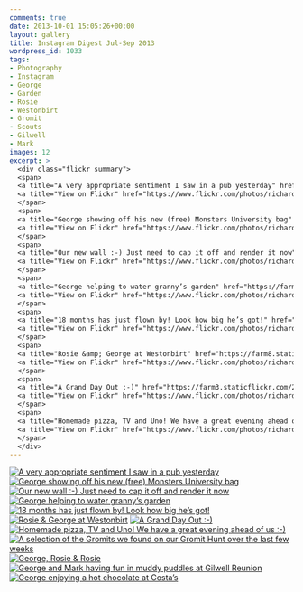 ```yaml
---
comments: true
date: 2013-10-01 15:05:26+00:00
layout: gallery
title: Instagram Digest Jul-Sep 2013
wordpress_id: 1033
tags:
- Photography
- Instagram
- George
- Garden
- Rosie
- Westonbirt
- Gromit
- Scouts
- Gilwell
- Mark
images: 12
excerpt: >
  <div class="flickr summary">
  <span>
  <a title="A very appropriate sentiment I saw in a pub yesterday" href="https://farm4.staticflickr.com/3758/13106183175_45c7aa33b1_b.jpg" class="image cboxElement" rel="gallery2"><img src="https://farm4.staticflickr.com/3758/13106183175_45c7aa33b1_q.jpg" alt="A very appropriate sentiment I saw in a pub yesterday"></a>
  <a title="View on Flickr" href="https://www.flickr.com/photos/richard-perry/13106183175/" class="flickrlink"> </a>
  </span>
  <span>
  <a title="George showing off his new (free) Monsters University bag" href="https://farm4.staticflickr.com/3711/13106293423_bbcb97a64b_b.jpg" class="image cboxElement" rel="gallery2"><img src="https://farm4.staticflickr.com/3711/13106293423_bbcb97a64b_q.jpg" alt="George showing off his new (free) Monsters University bag"></a>
  <a title="View on Flickr" href="https://www.flickr.com/photos/richard-perry/13106293423/" class="flickrlink"> </a>
  </span>
  <span>
  <a title="Our new wall :-) Just need to cap it off and render it now" href="https://farm4.staticflickr.com/3740/13106457174_cd325be72d_b.jpg" class="image cboxElement" rel="gallery2"><img src="https://farm4.staticflickr.com/3740/13106457174_cd325be72d_q.jpg" alt="Our new wall :-) Just need to cap it off and render it now"></a>
  <a title="View on Flickr" href="https://www.flickr.com/photos/richard-perry/13106457174/" class="flickrlink"> </a>
  </span>
  <span>
  <a title="George helping to water granny’s garden" href="https://farm8.staticflickr.com/7333/13106286983_494a6b738d_b.jpg" class="image cboxElement" rel="gallery2"><img src="https://farm8.staticflickr.com/7333/13106286983_494a6b738d_q.jpg" alt="George helping to water granny’s garden"></a>
  <a title="View on Flickr" href="https://www.flickr.com/photos/richard-perry/13106286983/" class="flickrlink"> </a>
  </span>
  <span>
  <a title="18 months has just flown by! Look how big he’s got!" href="https://farm4.staticflickr.com/3687/13106281223_de77fa3142_b.jpg" class="image cboxElement" rel="gallery2"><img src="https://farm4.staticflickr.com/3687/13106281223_de77fa3142_q.jpg" alt="18 months has just flown by! Look how big he’s got!"></a>
  <a title="View on Flickr" href="https://www.flickr.com/photos/richard-perry/13106281223/" class="flickrlink"> </a>
  </span>
  <span>
  <a title="Rosie &amp; George at Westonbirt" href="https://farm8.staticflickr.com/7366/13106167665_f8497113c3_b.jpg" class="image cboxElement" rel="gallery2"><img src="https://farm8.staticflickr.com/7366/13106167665_f8497113c3_q.jpg" alt="Rosie &amp; George at Westonbirt"></a>
  <a title="View on Flickr" href="https://www.flickr.com/photos/richard-perry/13106167665/" class="flickrlink"> </a>
  </span>
  <span>
  <a title="A Grand Day Out :-)" href="https://farm3.staticflickr.com/2459/13106277243_d1f6808c31_b.jpg" class="image cboxElement" rel="gallery2"><img src="https://farm3.staticflickr.com/2459/13106277243_d1f6808c31_q.jpg" alt="A Grand Day Out :-)"></a>
  <a title="View on Flickr" href="https://www.flickr.com/photos/richard-perry/13106277243/" class="flickrlink"> </a>
  </span>
  <span>
  <a title="Homemade pizza, TV and Uno! We have a great evening ahead of us :-)" href="https://farm8.staticflickr.com/7414/13106272233_2c0acaa49a_b.jpg" class="image cboxElement" rel="gallery2"><img src="https://farm8.staticflickr.com/7414/13106272233_2c0acaa49a_q.jpg" alt="Homemade pizza, TV and Uno! We have a great evening ahead of us :-)"></a>
  <a title="View on Flickr" href="https://www.flickr.com/photos/richard-perry/13106272233/" class="flickrlink"> </a>
  </span>
  </div>
---
```


<div class="flickr gallery">
<span>
<a title="A very appropriate sentiment I saw in a pub yesterday" href="https://farm4.staticflickr.com/3758/13106183175_45c7aa33b1_b.jpg" class="image cboxElement" rel="gallery0"><img src="https://farm4.staticflickr.com/3758/13106183175_45c7aa33b1_q.jpg" alt="A very appropriate sentiment I saw in a pub yesterday"></a>
<a title="View on Flickr" href="https://www.flickr.com/photos/richard-perry/13106183175/" class="flickrlink"> </a>
</span>
<span>
<a title="George showing off his new (free) Monsters University bag" href="https://farm4.staticflickr.com/3711/13106293423_bbcb97a64b_b.jpg" class="image cboxElement" rel="gallery0"><img src="https://farm4.staticflickr.com/3711/13106293423_bbcb97a64b_q.jpg" alt="George showing off his new (free) Monsters University bag"></a>
<a title="View on Flickr" href="https://www.flickr.com/photos/richard-perry/13106293423/" class="flickrlink"> </a>
</span>
<span>
<a title="Our new wall :-) Just need to cap it off and render it now" href="https://farm4.staticflickr.com/3740/13106457174_cd325be72d_b.jpg" class="image cboxElement" rel="gallery0"><img src="https://farm4.staticflickr.com/3740/13106457174_cd325be72d_q.jpg" alt="Our new wall :-) Just need to cap it off and render it now"></a>
<a title="View on Flickr" href="https://www.flickr.com/photos/richard-perry/13106457174/" class="flickrlink"> </a>
</span>
<span>
<a title="George helping to water granny’s garden" href="https://farm8.staticflickr.com/7333/13106286983_494a6b738d_b.jpg" class="image cboxElement" rel="gallery0"><img src="https://farm8.staticflickr.com/7333/13106286983_494a6b738d_q.jpg" alt="George helping to water granny’s garden"></a>
<a title="View on Flickr" href="https://www.flickr.com/photos/richard-perry/13106286983/" class="flickrlink"> </a>
</span>
<span>
<a title="18 months has just flown by! Look how big he’s got!" href="https://farm4.staticflickr.com/3687/13106281223_de77fa3142_b.jpg" class="image cboxElement" rel="gallery0"><img src="https://farm4.staticflickr.com/3687/13106281223_de77fa3142_q.jpg" alt="18 months has just flown by! Look how big he’s got!"></a>
<a title="View on Flickr" href="https://www.flickr.com/photos/richard-perry/13106281223/" class="flickrlink"> </a>
</span>
<span>
<a title="Rosie &amp; George at Westonbirt" href="https://farm8.staticflickr.com/7366/13106167665_f8497113c3_b.jpg" class="image cboxElement" rel="gallery0"><img src="https://farm8.staticflickr.com/7366/13106167665_f8497113c3_q.jpg" alt="Rosie &amp; George at Westonbirt"></a>
<a title="View on Flickr" href="https://www.flickr.com/photos/richard-perry/13106167665/" class="flickrlink"> </a>
</span>
<span>
<a title="A Grand Day Out :-)" href="https://farm3.staticflickr.com/2459/13106277243_d1f6808c31_b.jpg" class="image cboxElement" rel="gallery0"><img src="https://farm3.staticflickr.com/2459/13106277243_d1f6808c31_q.jpg" alt="A Grand Day Out :-)"></a>
<a title="View on Flickr" href="https://www.flickr.com/photos/richard-perry/13106277243/" class="flickrlink"> </a>
</span>
<span>
<a title="Homemade pizza, TV and Uno! We have a great evening ahead of us :-)" href="https://farm8.staticflickr.com/7414/13106272233_2c0acaa49a_b.jpg" class="image cboxElement" rel="gallery0"><img src="https://farm8.staticflickr.com/7414/13106272233_2c0acaa49a_q.jpg" alt="Homemade pizza, TV and Uno! We have a great evening ahead of us :-)"></a>
<a title="View on Flickr" href="https://www.flickr.com/photos/richard-perry/13106272233/" class="flickrlink"> </a>
</span>
<span>
<a title="A selection of the Gromits we found on our Gromit Hunt over the last few weeks" href="https://farm3.staticflickr.com/2362/13106205435_05a584c5c3_b.jpg" class="image cboxElement" rel="gallery0"><img src="https://farm3.staticflickr.com/2362/13106205435_05a584c5c3_q.jpg" alt="A selection of the Gromits we found on our Gromit Hunt over the last few weeks"></a>
<a title="View on Flickr" href="https://www.flickr.com/photos/richard-perry/13106205435/" class="flickrlink"> </a>
</span>
<span>
<a title="George, Rosie &amp; Rosie" href="https://farm4.staticflickr.com/3828/13106316393_4221e642c0_b.jpg" class="image cboxElement" rel="gallery0"><img src="https://farm4.staticflickr.com/3828/13106316393_4221e642c0_q.jpg" alt="George, Rosie &amp; Rosie"></a>
<a title="View on Flickr" href="https://www.flickr.com/photos/richard-perry/13106316393/" class="flickrlink"> </a>
</span>
<span>
<a title="George and Mark having fun in muddy puddles at Gilwell Reunion" href="https://farm8.staticflickr.com/7344/13106199305_8ae1f0ab65_b.jpg" class="image cboxElement" rel="gallery0"><img src="https://farm8.staticflickr.com/7344/13106199305_8ae1f0ab65_q.jpg" alt="George and Mark having fun in muddy puddles at Gilwell Reunion"></a>
<a title="View on Flickr" href="https://www.flickr.com/photos/richard-perry/13106199305/" class="flickrlink"> </a>
</span>
<span>
<a title="George enjoying a hot chocolate at Costa’s" href="https://farm4.staticflickr.com/3748/13106471044_4a0b251023_b.jpg" class="image cboxElement" rel="gallery0"><img src="https://farm4.staticflickr.com/3748/13106471044_4a0b251023_q.jpg" alt="George enjoying a hot chocolate at Costa’s"></a>
<a title="View on Flickr" href="https://www.flickr.com/photos/richard-perry/13106471044/" class="flickrlink"> </a>
</span>
</div>